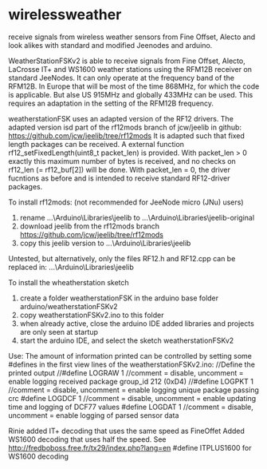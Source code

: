 wirelessweather
===============

receive signals from wireless weather sensors from Fine Offset, Alecto and look alikes with standard and modified Jeenodes and arduino.

WeatherStationFSKv2 is able to receive signals from Fine Offset, Alecto, LaCrosse IT+ and WS1600
weather stations using the RFM12B receiver on standard JeeNodes. It can only operate at the frequency
band of the RFM12B. In Europe that will be most of the time 868MHz, for which the code is applicable.
But alse US 915MHz and globally 433MHz can be used. This requires an adaptation in the setting of the
RFM12B frequency.

weatherstationFSK uses an adapted version of the RF12 drivers.
The adapted version isd part of the rf12mods branch of jcw/jeelib in github:
https://github.com/jcw/jeelib/tree/rf12mods
It is adapted such that fixed length packages can be received.
A external function rf12_setFixedLength(uint8_t packet_len) is provided.
With packet_len > 0 exactly this maximum number of bytes is received, and
no checks on  rf12_len (= rf12_buf[2]) will be done.
With packet_len = 0, the driver fucntions as before and is intended to
receive standard RF12-driver packages.

To install rf12mods: (not recommended for JeeNode micro (JNu) users)
1. rename ...\Arduino\Libraries\jeelib to ...\Arduino\Libraries\jeelib-original
2. download jeelib from the rf12mods branch
      https://github.com/jcw/jeelib/tree/rf12mods
3. copy this jeelib version to ...\Arduino\Libraries\jeelib

Untested, but alternatively, only the files RF12.h and RF12.cpp can be replaced in:
   ...\Arduino\Libraries\jeelib

To install the wheatherstation sketch
1. create a folder weatherstationFSK in the arduino base folder
      arduino/weatherstationFSKv2
2. copy weatherstationFSKv2.ino to this folder
3. when already active, close the arduino IDE
      added libraries and projects are only seen at startup
4. start the arduino IDE, and select the sketch weatherstationFSKv2

Use:
The amount of information printed can be controlled by setting some #defines 
in the first view lines of the weatherstationFSKv2.ino:
    //Define the printed output
    //#define LOGRAW 1 //comment = disable, uncomment = enable logging received package group_id 212 (0xD4)
    //#define LOGPKT 1 //comment = disable, uncomment = enable logging unique package passing crc
    #define LOGDCF 1 //comment = disable, uncomment = enable updating time and logging of DCF77 values
    #define LOGDAT 1 //comment = disable, uncomment = enable logging of parsed sensor data


Rinie added IT+ decoding that uses the same speed as FineOffet
Added WS1600 decoding that uses half the speed.
See http://fredboboss.free.fr/tx29/index.php?lang=en
#define ITPLUS1600 for WS1600 decoding